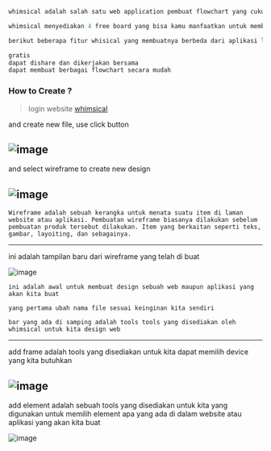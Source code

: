 ```javascript
whimsical adalah salah satu web application pembuat flowchart yang cukup terkenal, dengan menggunakan whisical kamu bisa membuat berbagai macam flowchart ahkan hingga membuat wireframe.

whimsical menyediakan 4 free board yang bisa kamu manfaatkan untuk membuat berbagai flowchart.

berikut beberapa fitur whisical yang membuatnya berbeda dari aplikasi lainnya:

gratis
dapat dishare dan dikerjakan bersama
dapat membuat berbagai flowchart secara mudah
```

### How to Create ?
> login website [whimsical](https://whimsical.com/)

and create new file, use click button

![image](https://user-images.githubusercontent.com/92161801/203285036-ebd7c4a2-f32f-4ea2-a2cb-970db3b90985.png)
-----------------------------------------
and select wireframe to create new design

![image](https://user-images.githubusercontent.com/92161801/203285564-d85ec533-7e11-40a7-a1a8-e7f529f5185e.png)
-----------------------------------------
```
Wireframe adalah sebuah kerangka untuk menata suatu item di laman website atau aplikasi. Pembuatan wireframe biasanya dilakukan sebelum pembuatan produk tersebut dilakukan. Item yang berkaitan seperti teks, gambar, layoiting, dan sebagainya.
```
-----------------------------------------
ini adalah tampilan baru dari wireframe yang telah di buat

![image](https://user-images.githubusercontent.com/92161801/203286012-106ccaaf-ec39-423c-87ff-d9f0937f02a6.png)

```
ini adalah awal untuk membuat design sebuah web maupun aplikasi yang akan kita buat
```

```
yang pertama ubah nama file sesuai keinginan kita sendiri
```

```
bar yang ada di samping adalah tools tools yang disediakan oleh whimsical untuk kita design web
```
-----------------------------------------

add frame adalah tools yang disediakan untuk kita dapat memilih device yang kita butuhkan

![image](https://user-images.githubusercontent.com/92161801/203287263-30e34320-9d14-4ad4-949c-bb403602e9ff.png)
-----------------------------------------

add element adalah sebuah tools yang disediakan untuk kita yang digunakan untuk memilih element apa yang ada di dalam website atau aplikasi yang akan kita buat

![image](https://user-images.githubusercontent.com/92161801/203287503-5ea45060-c5aa-425a-bc3e-aa0e9e398f57.png)
